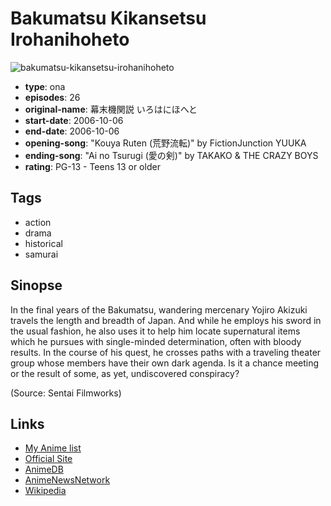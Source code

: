 # Bakumatsu Kikansetsu Irohanihoheto

![bakumatsu-kikansetsu-irohanihoheto](https://cdn.myanimelist.net/images/anime/4/56037.jpg)

-   **type**: ona
-   **episodes**: 26
-   **original-name**: 幕末機関説 いろはにほへと
-   **start-date**: 2006-10-06
-   **end-date**: 2006-10-06
-   **opening-song**: "Kouya Ruten (荒野流転)" by FictionJunction YUUKA
-   **ending-song**: "Ai no Tsurugi (愛の剣)" by TAKAKO & THE CRAZY BOYS
-   **rating**: PG-13 - Teens 13 or older

## Tags

-   action
-   drama
-   historical
-   samurai

## Sinopse

In the final years of the Bakumatsu, wandering mercenary Yojiro Akizuki travels the length and breadth of Japan. And while he employs his sword in the usual fashion, he also uses it to help him locate supernatural items which he pursues with single-minded determination, often with bloody results. In the course of his quest, he crosses paths with a traveling theater group whose members have their own dark agenda. Is it a chance meeting or the result of some, as yet, undiscovered conspiracy?

(Source: Sentai Filmworks)

## Links

-   [My Anime list](https://myanimelist.net/anime/1576/Bakumatsu_Kikansetsu_Irohanihoheto)
-   [Official Site](http://www.irohanihoheto.jp/)
-   [AnimeDB](http://anidb.info/perl-bin/animedb.pl?show=anime&aid=4570)
-   [AnimeNewsNetwork](http://www.animenewsnetwork.com/encyclopedia/anime.php?id=6819)
-   [Wikipedia](http://en.wikipedia.org/wiki/Bakumatsu_Kikansetsu_Irohanihoheto)
